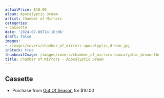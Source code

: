 ```yaml
---
actualPrice: $10.00
album: Apocalyptic Dream
artist: Chamber of Mirrors
categories:
- Cassette
date: '2024-07-09T14:10:06'
draft: false
images:
- /images/covers/chamber_of_mirrors-apocalyptic_dream.jpg
inStock: true
thumbnailImage: /images/covers/chamber_of_mirrors-apocalyptic_dream-thumb.jpg
title: Chamber of Mirrors - Apocalyptic Dream
---
```


## Cassette
* Purchase from [Out Of Season](https://www.outofseasonlabel.com/products/chamber-of-mirrors-apocalyptic-dream-cassette-tape) for $10.00

